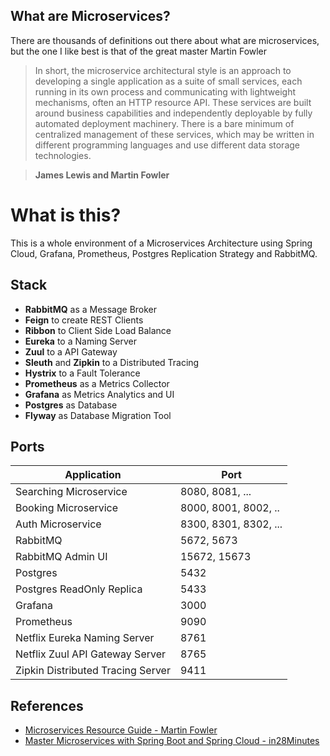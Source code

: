 
## What are Microservices?

There are thousands of definitions out there about what are microservices, but the one I like best is that of the great master Martin Fowler

> In short, the microservice architectural style is an approach to developing a single application as a suite of small services, each running in its own process and communicating with lightweight mechanisms, often an HTTP resource API. These services are built around business capabilities and independently deployable by fully automated deployment machinery. There is a bare minimum of centralized management of these services, which may be written in different programming languages and use different data storage technologies.
    
>**James Lewis and Martin Fowler**

# What is this?
This is a whole environment of a Microservices Architecture using Spring Cloud, Grafana, Prometheus, Postgres Replication Strategy and RabbitMQ.

## Stack
- **RabbitMQ** as a Message Broker
- **Feign** to create REST Clients
- **Ribbon** to Client Side Load Balance
- **Eureka** to a Naming Server
- **Zuul** to a API Gateway
- **Sleuth** and **Zipkin** to a Distributed Tracing
- **Hystrix** to a Fault Tolerance
- **Prometheus** as a Metrics Collector
- **Grafana** as Metrics Analytics and UI
- **Postgres** as Database
- **Flyway** as Database Migration Tool

## Ports

|     Application       |     Port          |
| ------------- | ------------- |
| Searching Microservice | 8080, 8081, ... |
| Booking Microservice | 8000, 8001, 8002, ..  |
| Auth Microservice | 8300, 8301, 8302, ... |
| RabbitMQ | 5672, 5673 |
| RabbitMQ Admin UI | 15672, 15673 |
| Postgres | 5432 |
| Postgres ReadOnly Replica| 5433 |
| Grafana | 3000 |
| Prometheus | 9090 |
| Netflix Eureka Naming Server | 8761 |
| Netflix Zuul API Gateway Server | 8765 |
| Zipkin Distributed Tracing Server | 9411 |

## References

- [Microservices Resource Guide - Martin Fowler](https://martinfowler.com/microservices/)
- [Master Microservices with Spring Boot and Spring Cloud - in28Minutes](https://www.udemy.com/microservices-with-spring-boot-and-spring-cloud/)